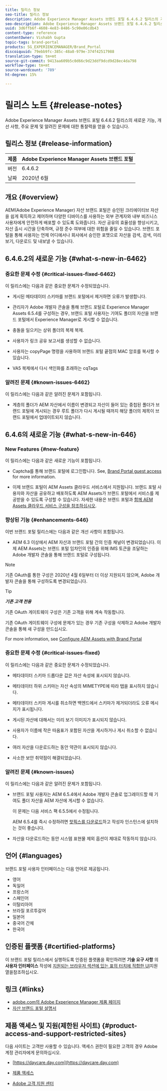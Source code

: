 ```yaml
---
title: 릴리스 정보
seo-title: 릴리스 정보
description: Adobe Experience Manager Assets 브랜드 포털 6.4.6.2 릴리스의 기능, 개선 사항, 주요 문제 및 알려진 문제에 대한 통찰력을 얻을 수 있습니다.
seo-description: Adobe Experience Manager Assets 브랜드 포털 6.4.6.2 릴리스의 개선 사항, 주요 문제 및 알려진 문제에 대한 통찰력을 얻을 수 있습니다.
uuid: 3d6ffb6f-4608-4e83-8486-5c90e06cdb43
content-type: reference
contentOwner: Vishabh Gupta
topic-tags: brand-portal
products: SG_EXPERIENCEMANAGER/Brand_Portal
discoiquuid: 79ebb9fc-385c-48a8-979e-374f42517988
translation-type: tm+mt
source-git-commit: 9413aa609b5c0d66c9d23ddf9dcd9d28ec4da798
workflow-type: tm+mt
source-wordcount: '789'
ht-degree: 15%

---
```



# 릴리스 노트 {#release-notes}

Adobe Experience Manager Assets 브랜드 포털 6.4.6.2 릴리스의 새로운 기능, 개선 사항, 주요 문제 및 알려진 문제에 대한 통찰력을 얻을 수 있습니다.

## 릴리스 정보 {#release-information}

| 제품 | Adobe Experience Manager Assets 브랜드 포털 |
|---|---|
| 버전 | 6.4.6.2 |
| 날짜 | 2020년 6월 |

## 개요 {#overview}

AEM(Adobe Experience Manager) 자산 브랜드 포털은 승인된 크리에이티브 자산을 쉽게 획득하고 제어하며 다양한 디바이스를 사용하는 외부 관계자와 내부 비즈니스 사용자에게 안전하게 배포할 수 있도록 도와줍니다. 자산 공유의 효율성을 향상시키고, 자산 출시 시간을 단축하며, 규정 준수 여부에 대한 위험을 줄일 수 있습니다. 브랜드 포털을 통해 사용자는 언제 어디에서나 회사에서 승인한 포맷으로 자산을 검색, 검색, 미리 보기, 다운로드 및 내보낼 수 있습니다.

## 6.4.6.2의 새로운 기능 {#what-s-new-in-6462}

### 중요한 문제 수정 {#critical-issues-fixed-6462}

이 릴리스에는 다음과 같은 중요한 문제가 수정되었습니다.

* 게시된 메타데이터 스키마를 브랜드 포털에서 제거하면 오류가 발생합니다.

* 관리자가 Adobe 개발자 콘솔을 통해 브랜드 포털로 Experience Manager Assets 6.5.4를 구성하는 경우, 브랜드 포털 사용자는 기여도 폴더의 자산을 브랜드 포털에서 Experience Manager로 게시할 수 없습니다.

* 충돌을 일으키는 상위 폴더의 복제 복제.

* 사용자가 링크 공유 보고서를 생성할 수 없습니다.

* 사용자는 copyPage 명령을 사용하여 브랜드 포털 끝점의 MAC 암호를 복사할 수 있습니다.

* VA5 복제에서 다시 색인화를 초래하는 cqTags


### 알려진 문제 {#known-issues-6462}

이 릴리스에는 다음과 같은 알려진 문제가 포함됩니다.

* 계층의 폴더가 AEM 자산에서 이름이 변경되고 자산이 들어 있는 중첩된 폴더가 브랜드 포털에 게시되는 경우 루트 폴더가 다시 게시될 때까지 해당 폴더의 제목이 브랜드 포털에서 업데이트되지 않습니다.


## 6.4.6의 새로운 기능 {#what-s-new-in-646}

### New Features {#new-feature}

이 릴리스에는 다음과 같은 새로운 기능이 포함됩니다.

* Captcha를 통해 브랜드 포털에 로그인합니다. See, [Brand Portal guest access](../using/guest-access.md) for more information.

* 이제 브랜드 포털이 AEM Assets 클라우드 서비스에서 지원됩니다. 브랜드 포털 사용자와 자산을 공유하고 배포하도록 AEM Assets가 브랜드 포털에서 서비스를 제공받을 수 있도록 구성할 수 있습니다.
자세한 내용은 브랜드 포털과 [함께 AEM Assets 클라우드 서비스 구성을 참조하십시오](https://docs.adobe.com/content/help/en/experience-manager-cloud-service/assets/brand-portal/configure-aem-assets-with-brand-portal.html).

### 향상된 기능 {#enhancements-646}

이번 브랜드 포털 릴리스에는 다음과 같은 개선 사항이 포함됩니다.

* AEM 6.3 이상에서 AEM 자산과 브랜드 포털 간의 인증 채널이 변경되었습니다. 이제 AEM Assets는 브랜드 포털 임차인의 인증을 위해 IMS 토큰을 조달하는 Adobe 개발자 콘솔을 통해 브랜드 포털로 구성됩니다.

>[!NOTE]
>
>기존 OAuth를 통한 구성은 2020년 4월 6일부터 더 이상 지원되지 않으며, Adobe 개발자 콘솔을 통해 구성하도록 변경되었습니다.



>[!TIP]
>
>***기존 고객 전용***
>
>기존 OAuth 게이트웨이 구성은 기존 고객을 위해 계속 작동합니다.
>
>기존 OAuth 게이트웨이 구성에 문제가 있는 경우 기존 구성을 삭제하고 Adobe 개발자 콘솔을 통해 새 구성을 만드십시오.


For more information, see [Configure AEM Assets with Brand Portal](configure-aem-assets-with-brand-portal.md)

### 중요한 문제 수정 {#critical-issues-fixed}

이 릴리스에는 다음과 같은 중요한 문제가 수정되었습니다.

* 메타데이터 스키마 드롭다운 값은 자산 속성에 표시되지 않습니다.

* 메타데이터 하위 스키마는 자산 속성의 MIMETYPE에 따라 탭을 표시하지 않습니다.

* 메타데이터 스키마 게시를 취소하면 백엔드에서 스키마가 제거되더라도 오류 메시지가 표시됩니다.

* 게시된 자산에 대해서는 미리 보기 이미지가 표시되지 않습니다.

* 사용자가 이름에 작은 따옴표가 포함된 자산을 게시하거나 게시 취소할 수 없습니다.

* 여러 자산을 다운로드하는 동안 약관이 표시되지 않습니다.

* 사소한 보안 취약점이 해결되었습니다.

### 알려진 문제 {#known-issues}

이 릴리스에는 다음과 같은 알려진 문제가 포함됩니다.

* 브랜드 포털 사용자는 AEM 6.5.4에서 Adobe 개발자 콘솔로 업그레이드할 때 기여도 폴더 자산을 AEM 자산에 게시할 수 없습니다.

   이 문제는 다음 서비스 팩 6.5.5에서 수정됩니다.

   AEM 6.5.4를 즉시 수정하려면 [핫픽스를 다운로드](https://www.adobeaemcloud.com/content/marketplace/marketplaceProxy.html?packagePath=/content/companies/public/adobe/packages/cq650/hotfix/cq-6.5.0-hotfix-33041)하고 작성자 인스턴스에 설치하는 것이 좋습니다.

* 자산을 다운로드하는 동안 시스템 표현물 제외 옵션이 제대로 작동하지 않습니다.


## 언어 {#languages}

브랜드 포털 사용자 인터페이스는 다음 언어로 제공됩니다.

* 영어
* 독일어
* 프랑스어
* 스페인어
* 이탈리아어
* 브라질 포르투갈어
* 일본어
* 중국어 간체
* 한국어

## 인증된 플랫폼 {#certified-platforms}

이 브랜드 포털 릴리스에서 실행하도록 인증된 플랫폼을 확인하려면 **기술 요구 사항** 의 **사용자 인터페이스** 작성에 [지원되는 브라우저 섹션에 있는 표의 터치에 적합한 UI](https://helpx.adobe.com/experience-manager/6-4/sites/deploying/using/technical-requirements.html)지원 열을참조하십시오.

## 링크 {#links}

* [adobe.com의 Adobe Experience Manager 제품 페이지](http://www.adobe.com/in/marketing-cloud/experience-manager.html)
* [자산 브랜드 포털 설명서](https://helpx.adobe.com/experience-manager/brand-portal/user-guide.html)

## 제품 액세스 및 지원(제한된 사이트) {#product-access-and-support-restricted-sites}

다음 사이트는 고객만 사용할 수 있습니다. 액세스 권한이 필요한 고객의 경우 Adobe 계정 관리자에게 문의하십시오.

* [https://daycare.day.com](https://daycare.day.com)

* [제품 액세스](https://login.marketing.adobe.com)

* [Adobe 고객 지원 센터](https://helpx.adobe.com/contact.html)
